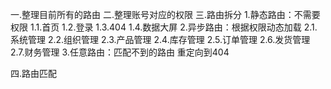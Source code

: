 一.整理目前所有的路由
二.整理账号对应的权限
三.路由拆分
1.静态路由：不需要权限
    1.1.首页
    1.2.登录
    1.3.404
    1.4.数据大屏
2.异步路由：根据权限动态加载
    2.1.系统管理
    2.2.组织管理
    2.3.产品管理
    2.4.库存管理
    2.5.订单管理
    2.6.发货管理
    2.7.财务管理
3.任意路由：匹配不到的路由 重定向到404

四.路由匹配